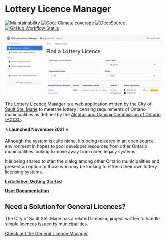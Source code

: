 # Lottery Licence Manager

[![Maintainability](https://img.shields.io/codeclimate/maintainability/cityssm/lottery-licence-manager)](https://codeclimate.com/github/cityssm/lottery-licence-manager/maintainability)
[![Code Climate coverage](https://img.shields.io/codeclimate/coverage/cityssm/lottery-licence-manager)](https://codeclimate.com/github/cityssm/lottery-licence-manager/maintainability)
[![DeepSource](https://app.deepsource.com/gh/cityssm/lottery-licence-manager.svg/?label=active+issues&show_trend=true&token=2SUuK2jeGrI7TVqkZkEcOI3g)](https://app.deepsource.com/gh/cityssm/lottery-licence-manager/)
[![GitHub Workflow Status](https://img.shields.io/github/actions/workflow/status/cityssm/lottery-licence-manager/coverage.yml)](https://github.com/cityssm/lottery-licence-manager/actions/workflows/coverage.yml)

![Lottery Licence Search](docs/assets/images/licence-search.png)

The Lottery Licence Manager is a web application written by the
[City of Sault Ste. Marie](https://saultstemarie.ca/)
to meet the lottery licensing requirements of Ontario municipalities
as defined by the
[Alcohol and Gaming Commission of Ontario (AGCO)](https://www.agco.ca/).

**⭐ Launched November 2021 ⭐**

Although the system is quite niche, it's being released in an open source environment
in hopes to pool developer resources from other Ontario municipalities
looking to move away from older, legacy systems.

It is being shared to start the dialog among other Ontario municipalities
and present an option to those who may be looking to refresh
their own lottery licensing systems.

**[Installation Getting Started](/docs/admin-gettingStarted.md)**

**[User Documentation](https://cityssm.github.io/lottery-licence-manager/)**

## Need a Solution for General Licences?

The City of Sault Ste. Marie has a related licensing project
written to handle simple licences issued by municipalities.

[Check out the General Licence Manager](https://github.com/cityssm/general-licence-manager)

